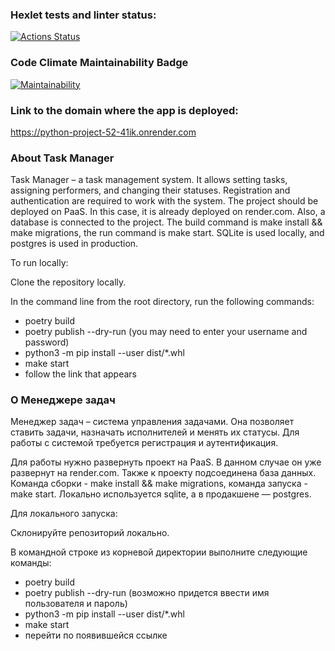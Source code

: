 ### Hexlet tests and linter status:
[![Actions Status](https://github.com/YuliaPie/python-project-52/actions/workflows/hexlet-check.yml/badge.svg)](https://github.com/YuliaPie/python-project-52/actions)
### Code Climate Maintainability Badge
[![Maintainability](https://api.codeclimate.com/v1/badges/c9d93e91b19000a87928/maintainability)](https://codeclimate.com/github/YuliaPie/python-project-52/maintainability)
### Link to the domain where the app is deployed:
https://python-project-52-41ik.onrender.com

### About Task Manager

Task Manager – a task management system. It allows setting tasks, assigning performers, and changing their statuses. Registration and authentication are required to work with the system.
The project should be deployed on PaaS. In this case, it is already deployed on render.com. Also, a database is connected to the project. The build command is make install && make migrations, the run command is make start.
SQLite is used locally, and postgres is used in production.

To run locally:

Clone the repository locally.

In the command line from the root directory, run the following commands:

- poetry build
- poetry publish --dry-run (you may need to enter your username and password)
- python3 -m pip install --user dist/*.whl
- make start
- follow the link that appears

### О Менеджере задач

Менеджер задач – система управления задачами. Она позволяет ставить задачи, назначать исполнителей и менять их статусы. Для работы с системой требуется регистрация и аутентификация.

Для работы нужно развернуть проект на PaaS. В данном случае он уже развернут на render.com. Также к проекту подсоединена база данных. Команда сборки - make install && make migrations, команда запуска - make start.
Локально используется sqlite, а в продакшене — postgres. 

Для локального запуска:

Склонируйте репозиторий локально.

В командной строке из корневой директории выполните следующие команды:

- poetry build
- poetry publish --dry-run (возможно придется ввести имя пользователя и пароль)
- python3 -m pip install --user dist/*.whl
- make start
- перейти по появившейся ссылке 
